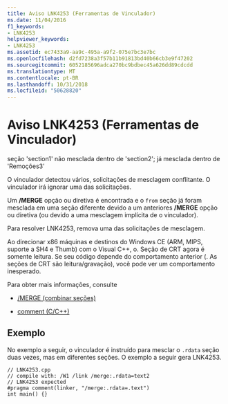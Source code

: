 ```yaml
---
title: Aviso LNK4253 (Ferramentas de Vinculador)
ms.date: 11/04/2016
f1_keywords:
- LNK4253
helpviewer_keywords:
- LNK4253
ms.assetid: ec7433a9-aa9c-495a-a9f2-075e7bc3e7bc
ms.openlocfilehash: d2fd7238a3f57b11b91813bd40b66cb3e9f47202
ms.sourcegitcommit: 6052185696adca270bc9bdbec45a626dd89cdcdd
ms.translationtype: MT
ms.contentlocale: pt-BR
ms.lasthandoff: 10/31/2018
ms.locfileid: "50628820"
---
```

# <a name="linker-tools-warning-lnk4253"></a>Aviso LNK4253 (Ferramentas de Vinculador)

seção 'section1' não mesclada dentro de 'section2'; já mesclada dentro de 'Remoções3'

O vinculador detectou vários, solicitações de mesclagem conflitante. O vinculador irá ignorar uma das solicitações.

Um **/MERGE** opção ou diretiva é encontrada e o `from` seção já foram mesclada em uma seção diferente devido a um anteriores **/MERGE** opção ou diretiva (ou devido a uma mesclagem implícita de o vinculador).

Para resolver LNK4253, remova uma das solicitações de mesclagem.

Ao direcionar x86 máquinas e destinos do Windows CE (ARM, MIPS, suporte a SH4 e Thumb) com o Visual C++, o. Seção de CRT agora é somente leitura. Se seu código depende do comportamento anterior (. As seções de CRT são leitura/gravação), você pode ver um comportamento inesperado.

Para obter mais informações, consulte

- [/MERGE (combinar seções)](../../build/reference/merge-combine-sections.md)

- [comment (C/C++)](../../preprocessor/comment-c-cpp.md)

## <a name="example"></a>Exemplo

No exemplo a seguir, o vinculador é instruído para mesclar o `.rdata` seção duas vezes, mas em diferentes seções. O exemplo a seguir gera LNK4253.

```
// LNK4253.cpp
// compile with: /W1 /link /merge:.rdata=text2
// LNK4253 expected
#pragma comment(linker, "/merge:.rdata=.text")
int main() {}
```